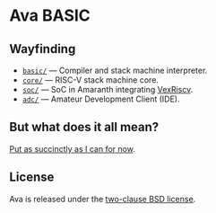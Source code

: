 # Ava BASIC

## Wayfinding

* [`basic/`](basic/) — Compiler and stack machine interpreter.
* [`core/`](core/) — RISC-V stack machine core.
* [`soc/`](soc/) — SoC in Amaranth integrating [VexRiscv].
* [`adc/`](adc/) — Amateur Development Client (IDE).

[VexRiscv]: https://github.com/SpinalHDL/VexRiscv


## But what does it all mean?

[Put as succinctly as I can for now][explainer].

[explainer]: https://lobste.rs/s/lkpxbs/what_are_you_doing_this_weekend#c_jdtf53


## License

Ava is released under the [two-clause BSD license](LICENSE.txt).

